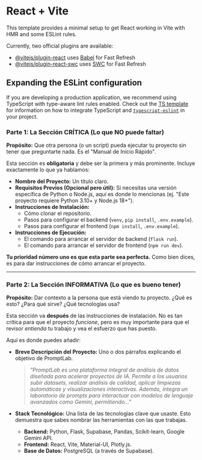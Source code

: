 # React + Vite

This template provides a minimal setup to get React working in Vite with HMR and some ESLint rules.

Currently, two official plugins are available:

- [@vitejs/plugin-react](https://github.com/vitejs/vite-plugin-react/blob/main/packages/plugin-react) uses [Babel](https://babeljs.io/) for Fast Refresh
- [@vitejs/plugin-react-swc](https://github.com/vitejs/vite-plugin-react/blob/main/packages/plugin-react-swc) uses [SWC](https://swc.rs/) for Fast Refresh

## Expanding the ESLint configuration

If you are developing a production application, we recommend using TypeScript with type-aware lint rules enabled. Check out the [TS template](https://github.com/vitejs/vite/tree/main/packages/create-vite/template-react-ts) for information on how to integrate TypeScript and [`typescript-eslint`](https://typescript-eslint.io) in your project.


### **Parte 1: La Sección CRÍTICA (Lo que NO puede faltar)**

**Propósito:** Que otra persona (o un script) pueda ejecutar tu proyecto sin tener que preguntarte nada. Es el "Manual de Inicio Rápido".

Esta sección es **obligatoria** y debe ser la primera y más prominente. Incluye exactamente lo que ya hablamos:

*   **Nombre del Proyecto:** Un título claro.
*   **Requisitos Previos (Opcional pero útil):** Si necesitas una versión específica de Python o Node.js, aquí es donde lo mencionas (ej. "Este proyecto requiere Python 3.10+ y Node.js 18+").
*   **Instrucciones de Instalación:**
    *   Cómo clonar el repositorio.
    *   Pasos para configurar el backend (`venv`, `pip install`, `.env.example`).
    *   Pasos para configurar el frontend (`npm install`, `.env.example`).
*   **Instrucciones de Ejecución:**
    *   El comando para arrancar el servidor de backend (`flask run`).
    *   El comando para arrancar el servidor de frontend (`npm run dev`).

**Tu prioridad número uno es que esta parte sea perfecta.** Como bien dices, es para dar instrucciones de cómo arrancar el proyecto.

---

### **Parte 2: La Sección INFORMATIVA (Lo que es bueno tener)**

**Propósito:** Dar contexto a la persona que está viendo tu proyecto. ¿Qué es esto? ¿Para qué sirve? ¿Qué tecnologías usa?

Esta sección va **después** de las instrucciones de instalación. No es tan crítica para que el proyecto *funcione*, pero es muy importante para que el revisor *entienda* tu trabajo y vea el esfuerzo que has puesto.

Aquí es donde puedes añadir:

*   **Breve Descripción del Proyecto:** Uno o dos párrafos explicando el objetivo de PromptLab.
    > *"PromptLab es una plataforma integral de análisis de datos diseñada para acelerar proyectos de IA. Permite a los usuarios subir datasets, realizar análisis de calidad, aplicar limpiezas automáticas y visualizaciones interactivas. Además, integra un laboratorio de prompts para interactuar con modelos de lenguaje avanzados como Gemini, permitiendo..."*

*   **Stack Tecnológico:** Una lista de las tecnologías clave que usaste. Esto demuestra que sabes nombrar las herramientas con las que trabajas.
    *   **Backend:** Python, Flask, Supabase, Pandas, Scikit-learn, Google Gemini API.
    *   **Frontend:** React, Vite, Material-UI, Plotly.js.
    *   **Base de Datos:** PostgreSQL (a través de Supabase).